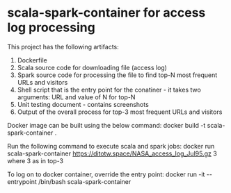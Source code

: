 # scala-spark-container for access log processing
This project has the following artifacts:
1. Dockerfile
2. Scala source code for downloading file (access log)
3. Spark source code for processing the file to find top-N most frequent URLs and visitors
4. Shell script that is the entry point for the conatiner - it takes two arguments: URL and value of N for top-N
5. Unit testing document - contains screenshots
6. Output of the overall process for top-3 most frequent URLs and visitors

Docker image can be built using the below command:
docker build -t scala-spark-container .

Run the following command to execute scala and spark jobs:
docker run scala-spark-container https://ditotw.space/NASA_access_log_Jul95.gz 3
where 3 as in top-3

To log on to docker container, override the entry point:
docker run -it --entrypoint /bin/bash scala-spark-container
